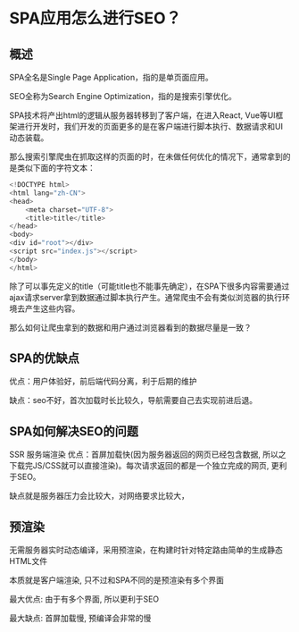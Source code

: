 # SPA应用怎么进行SEO？
## 概述

SPA全名是Single Page Application，指的是单页面应用。

SEO全称为Search Engine Optimization，指的是搜索引擎优化。

SPA技术将产出html的逻辑从服务器转移到了客户端，在进入React, Vue等UI框架进行开发时，我们开发的页面更多的是在客户端进行脚本执行、数据请求和UI动态装载。

那么搜索引擎爬虫在抓取这样的页面的时，在未做任何优化的情况下，通常拿到的是类似下面的字符文本：

```js
<!DOCTYPE html>
<html lang="zh-CN">
<head>
    <meta charset="UTF-8">
    <title>title</title>
</head>
<body>
<div id="root"></div>
<script src="index.js"></script>
</body>
</html>
```
除了可以事先定义的title（可能title也不能事先确定），在SPA下很多内容需要通过ajax请求server拿到数据通过脚本执行产生。通常爬虫不会有类似浏览器的执行环境去产生这些内容。

那么如何让爬虫拿到的数据和用户通过浏览器看到的数据尽量是一致？

## SPA的优缺点

优点：用户体验好，前后端代码分离，利于后期的维护

缺点：seo不好，首次加载时长比较久，导航需要自己去实现前进后退。

## SPA如何解决SEO的问题

SSR 服务端渲染
优点：首屏加载快(因为服务器返回的网页已经包含数据, 所以之下载完JS/CSS就可以直接渲染)。每次请求返回的都是一个独立完成的网页, 更利于SEO。

缺点就是服务器压力会比较大，对网络要求比较大，

## 预渲染

无需服务器实时动态编译，采用预渲染，在构建时针对特定路由简单的生成静态HTML文件

本质就是客户端渲染, 只不过和SPA不同的是预渲染有多个界面

最大优点: 由于有多个界面, 所以更利于SEO

最大缺点: 首屏加载慢, 预编译会非常的慢
